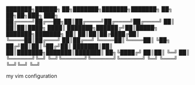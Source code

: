 
 ███████╗██████╗ ██╗███████╗███████╗███████╗       ██╗   ██╗██╗███╗   ███╗
 ██╔════╝██╔══██╗██║██╔════╝██╔════╝██╔════╝       ██║   ██║██║████╗ ████║
 ███████╗██████╔╝██║█████╗  ███████╗███████╗       ██║   ██║██║██╔████╔██║
 ╚════██║██╔═══╝ ██║██╔══╝  ╚════██║╚════██║       ╚██╗ ██╔╝██║██║╚██╔╝██║
 ███████║██║     ██║███████╗███████║███████║     ██╗╚████╔╝ ██║██║ ╚═╝ ██║
 ╚══════╝╚═╝     ╚═╝╚══════╝╚══════╝╚══════╝     ╚═╝ ╚═══╝  ╚═╝╚═╝     ╚═╝


my vim configuration
